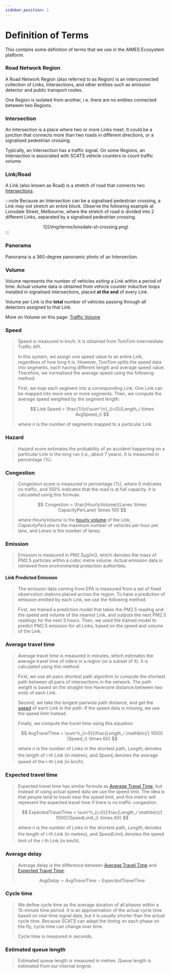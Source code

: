 ```yaml
---
sidebar_position: 1
---
```


# Definition of Terms

This contains some definition of terms that we use in the AIMES Ecosystem platform.

### Road Network Region

A Road Network Region (also referred to as Region) is an interconnected collection of Links, Intersections, and other entities such as emission detector and public transport routes.

One Region is isolated from another, i.e. there are no entities connected between two Regions.

### Intersection

An Intersection is a place where two or more Links meet.
It could be a junction that connects more than two roads in different directions, or a signalised pedestrian crossing.

Typically, an Intersection has a traffic signal. On some Regions, an Intersection is associated with SCATS vehicle counters to count traffic volume.

### Link/Road

A Link (also known as Road) is a stretch of road that connects two [Intersections](#intersection).

:::note
Because an Intersection can be a signalised pedestrian crossing, a Link may not stretch an entire block.
Observe the following example at Lonsdale Street, Melbourne, where the stretch of road is divided into 2 different Links, separated by a signalised pedestrian crossing.

<center>![](/img/terms/lonsdale-st-crossing.png)</center> 
:::

### Panorama

Panorama is a 360-degree panoramic photo of an Intersection.

### Volume

Volume represents the number of vehicles _exiting_ a Link within a period of time.
Actual volume data is obtained from vehicle counter inductive loops installed in signalised intersections, placed **at the end** of every Link.

Volume per Link is the **total** number of vehicles passing through all detectors assigned to that Link.

More on Volume on this page: [Traffic Volume](volume)

### Speed

> Speed is measured in km/h. It is obtained from TomTom Intermediate Traffic API.
>
> In this system, we assign one speed value to an entire Link, regardless of how long it is.
> However, TomTom splits the speed data into segments, each having different length and average speed value.
> Therefore, we normalised the average speed using the following method:
>
> First, we map each segment into a corresponding Link.
> One Link can be mapped into more one or more segments.
> Then, we compute the average speed weighted by the segment length:
>
> $$
> Link Speed = \frac{1}{n}\sum^{n}_{i=0}{Length_i \times AvgSpeed_i}
> $$
>
> where $n$ is the number of segments mapped to a particular Link.

### Hazard

> Hazard score estimates the probability of an accident happening on a particular Link in the long run (i.e., about 7 years).
> It is measured in percentage (%).

### Congestion

> Congestion score is measured in percentage (%), where 0 indicates no traffic, and 100% indicates that the road is at full capacity.
> It is calculated using this formula:
>
> $$
> Congestion = \frac{HourlyVolume}{Lanes \times CapacityPerLane} \times 100
> $$
>
> where $HourlyVolume$ is the [hourly volume](#hourly-volume) of the Link, $CapacityPerLane$ is the maximum number of vehicles per hour per lane, and $Lanes$ is the number of lanes.

### Emission

> Emission is measured in PM2.5µg/m3, which denotes the mass of PM2.5 particles within a cubic metre volume.
> Actual emission data is retrieved from environmental protection authorities.

#### Link Predicted Emission

> The emission data coming from EPA is measured from a set of fixed observstion stations placed across the region.
> To have a prediction of emission emitted by each Link, we use the following method:
>
> First, we trained a prediction model that takes the PM2.5 reading and the speed and volume of the nearest Link, and outputs the next PM2.5 readings for the next 3 hours.
> Then, we used the trained model to predict PM2.5 emission for all Links, based on the speed and volume of the Link.

### Average travel time

> Average travel time is measured in minutes, which estimates the average travel time of riders in a region (or a subset of it).
> It is calculated using this method:
>
> First, we use all-pairs shortest path algorithm to compute the shortest path between all pairs of intersections in the network.
> The path weight is based on the straight-line Haversine distance between two ends of each Link.
>
> Second, we take the longest pairwise path distance, and get the [speed](#speed) of each Link in the path.
> If the speed data is missing, we use the speed limit instead.
>
> Finally, we compute the travel time using this equation:
>
> $$
> AvgTravelTime = \sum^n_{i=0}{\frac{Length_i \mathbin{/} 1000}{Speed_i} \times 60}
> $$
>
> where $n$ is the number of Links in the shortest path, $Length_i$ denotes the length of $i$-th Link (in metres), and $Speed_i$ denotes the average speed of the $i$-th Link (in km/h).

### Expected travel time

> Expected travel time has similar formula as [Average Travel Time](#average-travel-time), but instead of using actual speed data we use the speed limit.
> The idea is that people tend to travel near the speed limit, and this metric will represent the expected travel time if there is no traffic congestion.
>
> $$
> ExpectedTravelTime = \sum^n_{i=0}{\frac{Length_i \mathbin{/} 1000}{SpeedLimit_i} \times 60}
> $$
>
> where $n$ is the number of Links in the shortest path, $Length_i$ denotes the length of $i$-th Link (in metres), and $SpeedLimit_i$ denotes the speed limit of the $i$-th Link (in km/h).

### Average delay

> Average delay is the difference between [Average Travel Time](#average-travel-time) and [Expected Travel Time](#expected-travel-time):
>
> $$
> AvgDelay = AvgTravelTime - ExpectedTravelTime
> $$

### Cycle time

> We define cycle time as the average duration of all phases within a 15-minute time period.
> It is an approximation of the actual cycle time based on real-time signal data, but it is usually shorter than the actual cycle time.
> Because SCATS can adapt the timing on each phase on the fly, cycle time can change over time.
>
> Cycle time is measured in seconds.

### Estimated queue length

> Estimated queue length is measured in metres.
> Queue length is estimated from our internal engine.